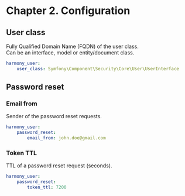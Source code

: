 # Chapter 2. Configuration

## User class

Fully Qualified Domain Name \(FQDN\) of the user class.  
Can be an interface, model or entity/document class.

```yaml
harmony_user:
    user_class: Symfony\Component\Security\Core\User\UserInterface
```

## Password reset

### Email from

Sender of the password reset requests.

```yaml
harmony_user:
    password_reset:
        email_from: john.doe@gmail.com
```

### Token TTL

TTL of a password reset request \(seconds\).

```yaml
harmony_user:
    password_reset:
        token_ttl: 7200
```

